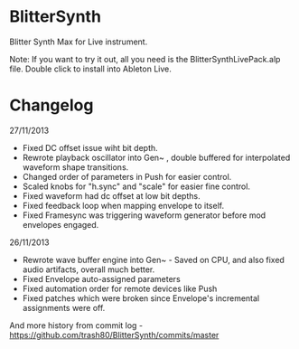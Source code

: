 BlitterSynth
=================

Blitter Synth Max for Live instrument.

Note: If you want to try it out, all you need is the BlitterSynthLivePack.alp file. Double click to install into Ableton Live.

Changelog
=================

27/11/2013
 - Fixed DC offset issue wiht bit depth.
 - Rewrote playback oscillator into Gen~ , double buffered for interpolated waveform shape transitions.
 - Changed order of parameters in Push for easier control.
 - Scaled knobs for "h.sync" and "scale" for easier fine control.
 - Fixed waveform had dc offset at low bit depths.
 - Fixed feedback loop when mapping envelope to itself.
 - Fixed Framesync was triggering waveform generator before mod envelopes engaged.

26/11/2013
 - Rewrote wave buffer engine into Gen~ - Saved on CPU, and also fixed audio artifacts, overall much better. 
 - Fixed Envelope auto-assigned parameters
 - Fixed automation order for remote devices like Push
 - Fixed patches which were broken since Envelope's incremental assignments were off.

And more history from commit log - https://github.com/trash80/BlitterSynth/commits/master

